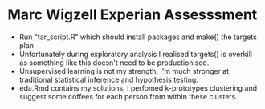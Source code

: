 # Marc Wigzell Experian Assesssment
* Run "tar_script.R" which should install packages and make() the targets plan
* Unfortunately during exploratory analysis I realised targets() is overkill as
  something like this doesn't need to be productionised.
* Unsupervised learning is not my strength, I'm much stronger at traditional
  statistical inference and hypothesis testing.
* eda.Rmd contains my solutions, I perfomed k-prototypes clustering and
  suggest some coffees for each person from within these clusters.
